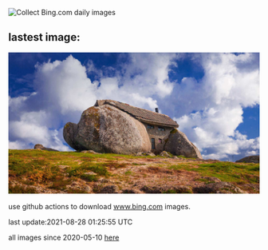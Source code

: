 ![Collect Bing.com daily images](https://github.com/counter2015/bing-daily-images/workflows/Collect%20Bing.com%20daily%20images/badge.svg)
## lastest image:
![](images/FlintstoneHouse.jpg)

use github actions to download www.bing.com images.

last update:2021-08-28 01:25:55 UTC

all images since 2020-05-10 [here](https://github.com/counter2015/bing-daily-images/tree/master/images) 
